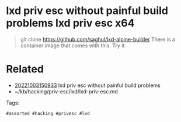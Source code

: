 # lxd priv esc without painful build problems lxd priv esc x64
> git clone https://github.com/saghul/lxd-alpine-builder
There is a container image that comes with this. Try it.

# Related

- [20221003150933](/zet/20221003150933/README.md) lxd priv esc without painful build problems
- ~/kb/hacking/priv-esc/lxd/lxd-priv-esc.md

Tags:

    #assorted #hacking #privesc #lxd

